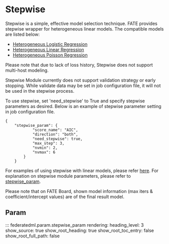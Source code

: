 # Stepwise

Stepwise is a simple, effective model selection technique. FATE provides
stepwise wrapper for heterogeneous linear models. The compatible models
are listed below:

  - [Heterogeneous Logistic Regression](logistic_regression.md)
  - [Heterogeneous Linear Regression](linear_regression.md)
  - [Heterogeneous Poisson Regression](poisson_regression.md)

Please note that due to lack of loss history, Stepwise does not support
multi-host modeling.

Stepwise Module currently does not support validation strategy or early
stopping. While validate data may be set in job configuration file, it
will not be used in the stepwise process.

To use stepwise, set 'need\_stepwise' to
<span class="title-ref">True</span> and specify stepwise parameters as
desired. Below is an example of stepwise parameter setting in job
configuration file.

``` sourceCode json
{
    "stepwise_param": {
            "score_name": "AIC",
            "direction": "both",
            "need_stepwise": true,
            "max_step": 3,
            "nvmin": 2,
            "nvmax": 6
        }
    }
```

For examples of using stepwise with linear models, please refer
[here](../../../examples/dsl/v2/hetero_stepwise). For explanation on
stepwise module parameters, please refer to
[stepwise\_param](../../../python/federatedml/param/stepwise_param.py).

Please note that on FATE Board, shown model information (max iters &
coefficient/intercept values) are of the final result model.

## Param

::: federatedml.param.stepwise_param
    rendering:
      heading_level: 3
      show_source: true
      show_root_heading: true
      show_root_toc_entry: false
      show_root_full_path: false

